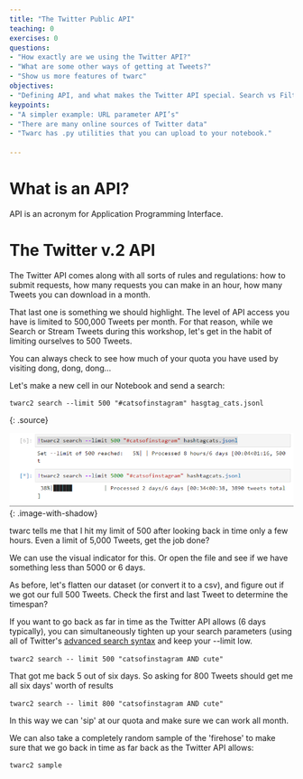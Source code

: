```yaml
---
title: "The Twitter Public API"
teaching: 0
exercises: 0
questions:
- "How exactly are we using the Twitter API?"
- "What are some other ways of getting at Tweets?"
- "Show us more features of twarc"
objectives:
- "Defining API, and what makes the Twitter API special. Search vs Filter"
keypoints:
- "A simpler example: URL parameter API’s"
- "There are many online sources of Twitter data"
- "Twarc has .py utilities that you can upload to your notebook."

---
```


# What is an API?

API is an acronym for Application Programming Interface. 


# The Twitter v.2 API

The Twitter API comes along with all sorts of rules and regulations: how to submit requests,
how many requests you can make in an hour, how many Tweets you can download in a month.

That last one is something we should highlight. The level of API access you have is limited 
to 500,000 Tweets per month. For that reason, while we Search or Stream Tweets during this 
workshop, let's get in the habit of limiting ourselves to 500 Tweets.

You can always check to see how much of your quota you have used by visiting dong, dong, 
dong...

Let's make a new cell in our Notebook and send a search:
~~~
twarc2 search --limit 500 "#catsofinstagram" hasgtag_cats.jsonl
~~~
{: .source}

![image "the output from two twarc searches"](../fig/cats.png){: .image-with-shadow}

twarc tells me that I hit my limit of 500 after looking back in time only a few hours. Even 
a limit of 5,000 Tweets, get the job done?

We can use the visual indicator for this. Or open the file and see if we have something 
less than 5000 or 6 days.

As before, let's flatten our dataset (or convert it to a csv), and figure out if we 
got our full 500 Tweets. Check the first and last Tweet to determine the timespan?


If you want to go back as far in time as the Twitter API allows (6 days typically),
you can simultaneously tighten up your search parameters (using all of Twitter's 
[advanced search syntax]() and keep your --limit low. 

`twarc2 search -- limit 500 "catsofinstagram AND cute"`

That got me back 5 out of six days. So asking for 800 Tweets should get me all six days' worth
of results

`twarc2 search -- limit 800 "catsofinstagram AND cute"`

In this way we can 'sip' at our quota and make sure we can work all month.

We can also take a completely random sample of the 'firehose' to make sure that we go 
back in time as far back as the Twitter API allows:

~~~
twarc2 sample 
